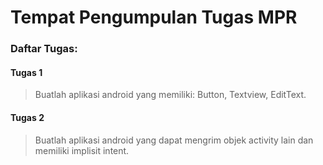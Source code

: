 # Tempat Pengumpulan Tugas MPR

### Daftar Tugas:

#### Tugas 1 
> Buatlah aplikasi android yang memiliki: Button, Textview, EditText.

#### Tugas 2
> Buatlah aplikasi android yang dapat mengrim objek activity lain dan memiliki implisit intent.